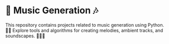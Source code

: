 # 🎵 Music Generation 🎶

This repository contains projects related to music generation using Python. 🎹✨ Explore tools and algorithms for creating melodies, ambient tracks, and soundscapes. 🌿🌊🎼
